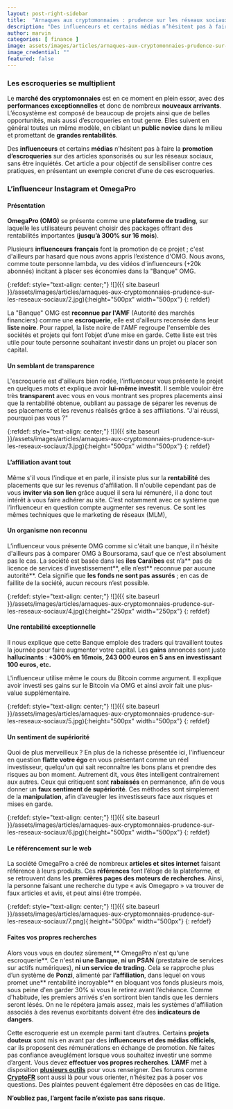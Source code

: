 ```yaml
---
layout: post-right-sidebar
title:  "Arnaques aux cryptomonnaies : prudence sur les réseaux sociaux"
description: "Des influenceurs et certains médias n’hésitent pas à faire la promotion d’escroqueries sur des articles sponsorisés ou sur les réseaux sociaux."
author: marvin
categories: [ finance ]
image: assets/images/articles/arnaques-aux-cryptomonnaies-prudence-sur-les-reseaux-sociaux/1.jpg
image_credential: "" 
featured: false
---
```


### Les escroqueries se multiplient

Le **marché des cryptomonnaies** est en ce moment en plein essor, avec des **performances exceptionnelles** et donc de nombreux **nouveaux arrivants**. L’écosystème est composé de beaucoup de projets ainsi que de belles opportunités, mais aussi d’escroqueries en tout genre. Elles suivent en général toutes un même modèle, en ciblant un **public novice** dans le milieu et promettant de **grandes rentabilités**. 

Des **influenceurs** et certains **médias** n’hésitent pas à faire la **promotion d’escroqueries** sur des articles sponsorisés ou sur les réseaux sociaux, sans être inquiétés. Cet article a pour objectif de sensibiliser contre ces pratiques, en présentant un exemple concret d’une de ces escroqueries. 

### L’influenceur Instagram et OmegaPro 

#### Présentation

**OmegaPro (OMG)** se présente comme une **plateforme de trading**, sur laquelle les utilisateurs peuvent choisir des packages offrant des rentabilités importantes (**jusqu’à 300% sur 16 mois**). 

Plusieurs **influenceurs français** font la promotion de ce projet ; c'est d'ailleurs par hasard que nous avons appris l’existence d'OMG. Nous avons, comme toute personne lambda, vu des vidéos d'influenceurs (+20k abonnés) incitant à placer ses économies dans la "Banque" OMG. 

{:refdef: style="text-align: center;"}
![]({{ site.baseurl }}/assets/images/articles/arnaques-aux-cryptomonnaies-prudence-sur-les-reseaux-sociaux/2.jpg){:height="500px" width="500px"}
{: refdef}

La "Banque" OMG est **reconnue par l'AMF** (Autorité des marchés financiers) comme une **escroquerie**, elle est d'ailleurs recensée dans leur **liste noire**. Pour rappel, la liste noire de l'AMF regroupe l'ensemble des sociétés et projets qui font l’objet d’une mise en garde. Cette liste est très utile pour toute personne souhaitant investir dans un projet ou placer son capital.
   
#### Un semblant de transparence

L'escroquerie est d'ailleurs bien rodée, l'influenceur vous présente le projet en quelques mots et explique avoir **lui-même investit**. Il semble vouloir être très **transparent** avec vous en vous montrant ses propres placements ainsi que la rentabilité obtenue, oubliant au passage de séparer les revenus de ses placements et les revenus réalisés grâce à ses affiliations. "J'ai réussi, pourquoi pas vous ?"

{:refdef: style="text-align: center;"}
![]({{ site.baseurl }}/assets/images/articles/arnaques-aux-cryptomonnaies-prudence-sur-les-reseaux-sociaux/3.jpg){:height="500px" width="500px"}
{: refdef}
  

#### L’affiliation avant tout

Même s'il vous l'indique et en parle, il insiste plus sur la **rentabilité** des placements que sur les revenus d'affiliation. Il n'oublie cependant pas de vous **inviter via son lien** grâce auquel il sera lui rémunéré, il a donc tout intérêt à vous faire adhérer au site. 
C’est notamment avec ce système que l’influenceur en question compte augmenter ses revenus. Ce sont les mêmes techniques que le marketing de réseaux (MLM), 

#### Un organisme non reconnu

L’influenceur vous présente OMG comme si c'était une banque, il n'hésite d'ailleurs pas à comparer OMG à Boursorama, sauf que ce n'est absolument pas le cas. La société est basée dans les **iles Caraïbes** est n’a** pas de licence de services d’investissement**, elle n’est** reconnue par aucune autorité**. Cela signifie que **les fonds ne sont pas assurés** ; en cas de faillite de la société, aucun recours n’est possible.

{:refdef: style="text-align: center;"}
![]({{ site.baseurl }}/assets/images/articles/arnaques-aux-cryptomonnaies-prudence-sur-les-reseaux-sociaux/4.jpg){:height="250px" width="250px"}
{: refdef}
 
#### Une rentabilité exceptionnelle

Il nous explique que cette Banque emploie des traders qui travaillent toutes la journée pour faire augmenter votre capital. Les **gains** annoncés sont juste **hallucinants** : **+300% en 16mois, 243 000 euros en 5 ans en investissant 100 euros, etc.**

L'influenceur utilise même le cours du Bitcoin comme argument. Il explique avoir investi ses gains sur le Bitcoin via OMG et ainsi avoir fait une plus-value supplémentaire. 

{:refdef: style="text-align: center;"}
![]({{ site.baseurl }}/assets/images/articles/arnaques-aux-cryptomonnaies-prudence-sur-les-reseaux-sociaux/5.jpg){:height="500px" width="500px"}
{: refdef}
  
#### Un sentiment de supériorité

Quoi de plus merveilleux ? En plus de la richesse présentée ici, l'influenceur en question **flatte votre égo** en vous présentant comme un réel investisseur, quelqu'un qui sait reconnaître les bons plans et prendre des risques au bon moment. Autrement dit, vous êtes intelligent contrairement aux autres. Ceux qui critiquent sont **rabaissés** en permanence, afin de vous donner un **faux sentiment de supériorité**. 
Ces méthodes sont simplement de la **manipulation**, afin d’aveugler les investisseurs face aux risques et mises en garde.

{:refdef: style="text-align: center;"}
![]({{ site.baseurl }}/assets/images/articles/arnaques-aux-cryptomonnaies-prudence-sur-les-reseaux-sociaux/6.jpg){:height="500px" width="500px"}
{: refdef}

#### Le référencement sur le web

La société OmegaPro a créé de nombreux **articles et sites internet** faisant référence à leurs produits. Ces **références** font l’éloge de la plateforme, et se retrouvent dans les **premières pages des moteurs de recherches**. Ainsi, la personne faisant une recherche du type « avis Omegapro » va trouver de faux articles et avis, et peut ainsi être trompée. 

{:refdef: style="text-align: center;"}
![]({{ site.baseurl }}/assets/images/articles/arnaques-aux-cryptomonnaies-prudence-sur-les-reseaux-sociaux/7.png){:height="500px" width="500px"}
{: refdef}

#### Faites vos propres recherches

Alors vous vous en doutez sûrement,** OmegaPro n'est qu'une escroquerie**. Ce n'est **ni une Banque**, **ni un PSAN** (prestataire de services sur actifs numériques), **ni un service de trading**. Cela se rapproche plus d’un système de **Ponzi**, alimenté par **l’affiliation**, dans lequel on vous promet une** rentabilité incroyable** en bloquant vos fonds plusieurs mois, sous peine d'en garder 30% si vous le retirez avant l’échéance. Comme d'habitude, les premiers arrivés s'en sortiront bien tandis que les derniers seront lésés. On ne le répétera jamais assez, mais les systèmes d'affiliation associés à des revenus exorbitants doivent être des **indicateurs de dangers**.


Cette escroquerie est un exemple parmi tant d’autres. Certains **projets douteux** sont mis en avant par des **influenceurs et des médias officiels**, car ils proposent des rémunérations en échange de promotion. Ne faites pas confiance aveuglément lorsque vous souhaitez investir une somme d’argent. Vous devez **effectuer vos propres recherches**. **L’AMF** met à disposition [**plusieurs outils**](https://protectepargne.amf-france.org/) pour vous renseigner. Des forums comme [**CryptoFR**](https://cryptofr.com/) sont aussi là pour vous orienter, n’hésitez pas à poser vos questions. Des plaintes peuvent également être déposées en cas de litige.
 
**N’oubliez pas, l’argent facile n’existe pas sans risque.**
